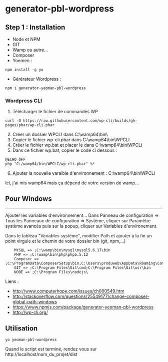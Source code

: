 # generator-pbl-wordpress

## Step 1 : Installation

- Node et NPM
- GIT
- Wamp ou autre...
- Composer
- Yoemen :

```
npm install -g yo
```

- Gérérateur Wordpress :

```
npm i generator-yeoman-pbl-wordpress
```

### Wordpress CLI

1. Télécharger le fichier de commandes WP

```
curl -O https://raw.githubusercontent.com/wp-cli/builds/gh-pages/phar/wp-cli.phar
```

2. Créer un dossier WPCLI dans C:\wamp64\bin\
3. Copier le fichier wp-cli.phar dans C:\wamp64\bin\WPCLI
4. Créer le fichier wp.bat et placer le dans C:\wamp64\bin\WPCLI
5. Dans ce fichier wp.bat, copier le code ci dessous :

```
@ECHO OFF
php "C:/wamp64/bin/WPCLI/wp-cli.phar" %*
```

6. Ajouter la nouvelle varaible d'environnement : C:\wamp64\bin\WPCLI

Ici, j'ai mis wamp64 mais ça dépend de votre version de wamp...

## Pour Windows
---------------

Ajouter les variables d'environnement...
Dans Panneau de configuration => Tous les Panneaux de configuration => Système, cliquer sur
Paramètre système avancés puis sur la popup, cliquer sur Variables d'environement.

Dans le tableau "Variables système", modifier Path et ajouter à la fin un point virgule et le chemin de votre dossier bin (git, npm,...)

```
    MYSQL => ;C:\wamp\bin\mysql\mysql5.6.17\bin
    PHP => ;C:\wamp\bin\php\php5.5.12
    Composer => ;C:\ProgramData\ComposerSetup\bin;C:\Users\produweb\AppData\Roaming\Composer\vendor\bin
    GIT => ;C:\Program Files\Git\cmd;C:\Program Files\Git\usr\bin
    NODE => ;C:\Program Files\nodejs\
```
Liens :
- http://www.computerhope.com/issues/ch000549.htm
- http://stackoverflow.com/questions/25549177/change-composer-global-path-windows
- https://www.npmjs.com/package/generator-yeoman-pbl-wordpress
- http://wp-cli.org/

## Utilisation

```
yo yeoman-pbl-wordpress
```

Quand le script est terminé, rendez vous sur http://localhost/nom_du_projet/dist
